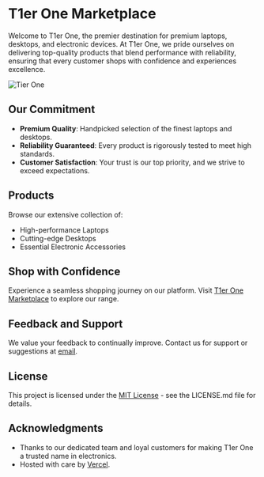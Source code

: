 # T1er One Marketplace

Welcome to T1er One, the premier destination for premium laptops, desktops, and electronic devices. At T1er One, we pride ourselves on delivering top-quality products that blend performance with reliability, ensuring that every customer shops with confidence and experiences excellence.

![Tier One](https://ibb.co/s3tLLP0](https://freeimage.host/i/JnmemTQ))

## Our Commitment

- **Premium Quality**: Handpicked selection of the finest laptops and desktops.
- **Reliability Guaranteed**: Every product is rigorously tested to meet high standards.
- **Customer Satisfaction**: Your trust is our top priority, and we strive to exceed expectations.

## Products

Browse our extensive collection of:
- High-performance Laptops
- Cutting-edge Desktops
- Essential Electronic Accessories

## Shop with Confidence

Experience a seamless shopping journey on our platform. Visit [T1er One Marketplace](https://t1er-one-marketplace.vercel.app/) to explore our range.

## Feedback and Support

We value your feedback to continually improve. Contact us for support or suggestions at [email](mailto:your-email@example.com).

## License

This project is licensed under the [MIT License](LICENSE.md) - see the LICENSE.md file for details.

## Acknowledgments

- Thanks to our dedicated team and loyal customers for making T1er One a trusted name in electronics.
- Hosted with care by [Vercel](https://vercel.com/).

